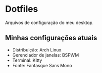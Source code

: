 # Dotfiles
Arquivos de configuração do meu desktop.

## Minhas configurações atuais
- Distribuição: Arch Linux
- Gerenciador de janelas: BSPWM
- Terminal: Kitty
- Fonte: Fantasque Sans Mono
